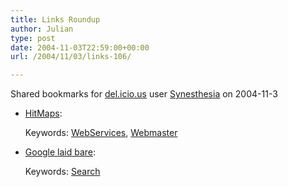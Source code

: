 ```yaml
---
title: Links Roundup
author: Julian
type: post
date: 2004-11-03T22:59:00+00:00
url: /2004/11/03/links-106/

---
```

Shared bookmarks for [del.icio.us][1] user  [Synesthesia][2] on 2004-11-3

  * [HitMaps][3]:
   
    Keywords: [WebServices][4], [Webmaster][5]
  * [Google laid bare][6]:
   
    Keywords: [Search][7]

 [1]: https://del.icio.us/
 [2]: https://del.icio.us/synesthesia
 [3]: https://kmi.open.ac.uk/projects/hitmaps/ "https://kmi.open.ac.uk/projects/hitmaps/"
 [4]: https://del.icio.us/synesthesia/WebServices
 [5]: https://del.icio.us/synesthesia/Webmaster
 [6]: https://www.preoccupations.org/2004/10/google_laid_bar.html "https://www.preoccupations.org/2004/10/google_laid_bar.html"
 [7]: https://del.icio.us/synesthesia/Search